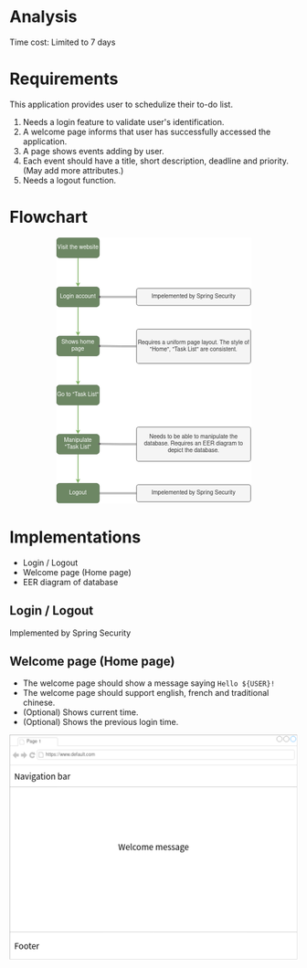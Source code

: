 # Analysis

Time cost: Limited to 7 days

# Requirements

This application provides user to schedulize their to-do list.

1. Needs a login feature to validate user's identification.
2. A welcome page informs that user has successfully accessed the application.
3. A page shows events adding by user.
4. Each event should have a title, short description, deadline and priority.
   (May add more attributes.)
5. Needs a logout function.

# Flowchart

<p align="center">
  <img src="flowchart.drawio.png">
</p>

# Implementations
* Login / Logout
* Welcome page (Home page)
* EER diagram of database

## Login / Logout
Implemented by Spring Security

## Welcome page (Home page)
* The welcome page should show a message saying `Hello ${USER}!`
* The welcome page should support english, french and traditional chinese.
* (Optional) Shows current time.
* (Optional) Shows the previous login time.

![Welcome page layout](layout/welcome-page-layout.drawio.png)